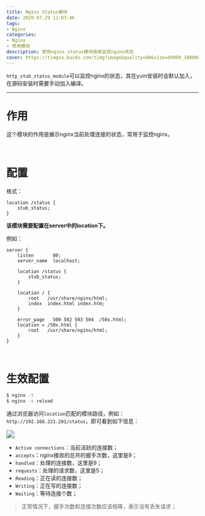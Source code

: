 ```yaml
---
title: Nginx Status模块
date: 2020-07-29 11:03:46
tags:
- Nginx
categories: 
- Nginx
- 常用模块
description: 使用nginx status模块简单监控nginx状态
cover: https://timgsa.baidu.com/timg?image&quality=80&size=b9999_10000&sec=1596002098189&di=31ed01979fca9ba000275ac1005240c0&imgtype=0&src=http%3A%2F%2Fdata.useit.com.cn%2Fuseitdata%2Fforum%2F201510%2F20%2F183829k5771z2jqs2ssuuh.jpg
---
```




`http_stub_status_module`可以监控nginx的状态，其在yum安装时会默认加入，在源码安装时需要手动加入编译。



------



# 作用

这个模块的作用是展示nginx当前处理连接的状态，常用于监控nginx。

<br>



# 配置

格式：

```nginx
location /status {
    stub_status;
}
```

**该模块需要配置在server中的location下。**



例如：

```nginx
server {
    listen       80;
    server_name  localhost;

    location /status {
        stub_status;
    }

    location / {
        root   /usr/share/nginx/html;
        index  index.html index.htm;
    }

    error_page   500 502 503 504  /50x.html;
    location = /50x.html {
        root   /usr/share/nginx/html;
    }
}
```

<br>



# 生效配置

```bash
$ nginx -t 
$ nginx -s reload 
```



通过浏览器访问`location`匹配的模块路径，例如：`http://192.168.221.201/status`，即可看到如下信息：



<img src="status.png" style="zoom:130%;" />



- `Active connections`：当前活跃的连接数；
- `accepts`：nginx接收的总共的握手次数，这里是9；
- `handled`：处理的连接数，这里是9；
- `requests`：处理的请求数，这里是5；
- `Reading`：正在读的连接数；
- `Writing`：正在写的连接数；
- `Waiting`：等待连接个数；



> 正常情况下，握手次数和连接次数应该相等，表示没有丢失请求；



